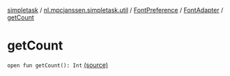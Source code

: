 [simpletask](../../../index.md) / [nl.mpcjanssen.simpletask.util](../../index.md) / [FontPreference](../index.md) / [FontAdapter](index.md) / [getCount](.)

# getCount

`open fun getCount(): Int` [(source)](https://github.com/mpcjanssen/simpletask-android/blob/master/src/main/java/nl/mpcjanssen/simpletask/util/FontPreference.java#L38)